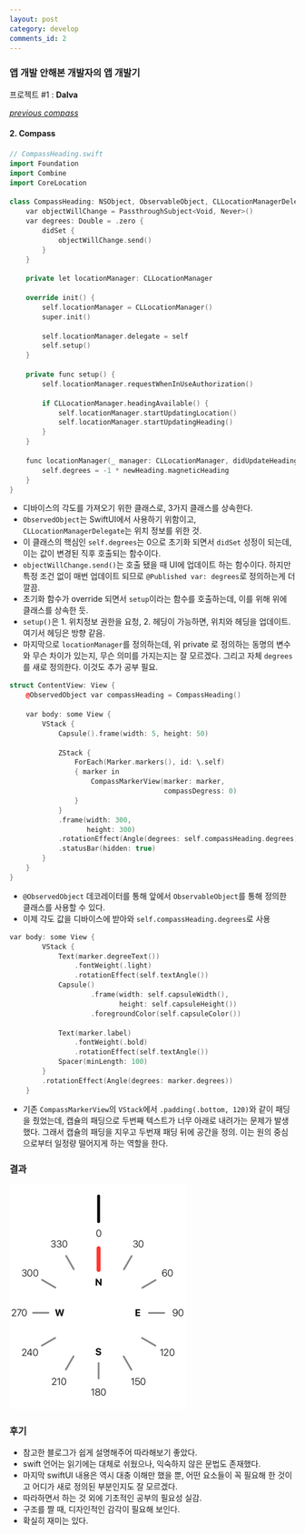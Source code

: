 ```yaml
---
layout: post
category: develop
comments_id: 2
---
```


### 앱 개발 안해본 개발자의 앱 개발기  
프로젝트 #1 : **Dalva**

*[previous compass](https://yongqyu.github.io/ios-dalva-4.html)*
#### 2. Compass

```cpp
// CompassHeading.swift
import Foundation
import Combine
import CoreLocation

class CompassHeading: NSObject, ObservableObject, CLLocationManagerDelegate {
    var objectWillChange = PassthroughSubject<Void, Never>()
    var degrees: Double = .zero {
        didSet {
            objectWillChange.send()
        }
    }

    private let locationManager: CLLocationManager

    override init() {
        self.locationManager = CLLocationManager()
        super.init()

        self.locationManager.delegate = self
        self.setup()
    }

    private func setup() {
        self.locationManager.requestWhenInUseAuthorization()

        if CLLocationManager.headingAvailable() {
            self.locationManager.startUpdatingLocation()
            self.locationManager.startUpdatingHeading()
        }
    }

    func locationManager(_ manager: CLLocationManager, didUpdateHeading newHeading: CLHeading) {
        self.degrees = -1 * newHeading.magneticHeading
    }
}
```
* 디바이스의 각도를 가져오기 위한 클래스로, 3가지 클래스를 상속한다.
* ```ObservedObject```는 SwiftUI에서 사용하기 위함이고, ```CLLocationManagerDelegate```는 위치 정보를 위한 것.
* 이 클래스의 핵심인 ```self.degrees```는 0으로 초기화 되면서 ```didSet``` 성정이 되는데, 이는 값이 변경된 직후 호출되는 함수이다.
* ```objectWillChange.send()```는 호출 됐을 때 UI에 업데이트 하는 함수이다. 하지만 특정 조건 없이 매번 업데이트 되므로 ```@Published var: degrees```로 정의하는게 더 깔끔.
* 초기화 함수가 override 되면서 ```setup```이라는 함수를 호출하는데, 이를 위해 위에 클래스를 상속한 듯.
* ```setup()```은 1. 위치정보 권한을 요청, 2. 헤딩이 가능하면, 위치와 헤딩을 업데이트. 여기서 헤딩은 방향 같음.
* 마지막으로 ```locationManager```를 정의하는데, 위 private 로 정의하는 동명의 변수와 무슨 차이가 있는지, 무슨 의미를 가지는지는 잘 모르겠다. 그리고 자체 ```degrees```를 새로 정의한다. 이것도 추가 공부 필요.

```cpp
struct ContentView: View {
    @ObservedObject var compassHeading = CompassHeading()

    var body: some View {
        VStack {
            Capsule().frame(width: 5, height: 50)

            ZStack {
                ForEach(Marker.markers(), id: \.self)
                { marker in
                    CompassMarkerView(marker: marker,
                                      compassDegress: 0)
                }
            }
            .frame(width: 300,
                   height: 300)
            .rotationEffect(Angle(degrees: self.compassHeading.degrees))
            .statusBar(hidden: true)
        }
    }
}
```
* ```@ObservedObject``` 데코레이터를 통해 앞에서 ```ObservableObject```를 통해 정의한 클래스를 사용할 수 있다.
* 이제 각도 값을 디바이스에 받아와 ```self.compassHeading.degrees```로 사용

```cpp
var body: some View {
        VStack {
            Text(marker.degreeText())
                .fontWeight(.light)
                .rotationEffect(self.textAngle())
            Capsule()
                    .frame(width: self.capsuleWidth(),
                           height: self.capsuleHeight())
                    .foregroundColor(self.capsuleColor())

            Text(marker.label)
                .fontWeight(.bold)
                .rotationEffect(self.textAngle())
            Spacer(minLength: 100)
        }
        .rotationEffect(Angle(degrees: marker.degrees))
    }
```
* 기존 ```CompassMarkerView```의 ```VStack```에서 ```.padding(.bottom, 120)```와 같이 패딩을 줬었는데, 캡슐의 패딩으로 두번째 텍스트가 너무 아래로 내려가는 문제가 발생했다. 그래서 캡슐의 패딩을 지우고 두번재 패딩 뒤에 공간을 정의. 이는 원의 중심으로부터 일정량 떨어지게 하는 역할을 한다.

### 결과
![mid_3](https://github.com/yongqyu/yongqyu.github.io/blob/master/_imgs/dalva_mid_3.png?raw=true)

### 후기
* 참고한 블로그가 쉽게 설명해주어 따라해보기 좋았다.
* swift 언어는 읽기에는 대체로 쉬웠으나, 익숙하지 않은 문법도 존재했다.
* 마지막 swiftUI 내용은 역시 대충 이해만 했을 뿐, 어떤 요소들이 꼭 필요해 한 것이고 어디가 새로 정의된 부분인지도 잘 모르겠다.
* 따라하면서 하는 것 외에 기초적인 공부의 필요성 실감.
* 구조를 짤 때, 디자인적인 감각이 필요해 보인다.
* 확실히 재미는 있다.
